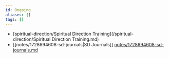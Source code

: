 ```yaml
---
id: Ongoing
aliases: []
tags: []
---
```


- [spiritual-direction/Spiritual Direction Training](/spiritual-direction/Spiritual Direction Training.md)
- [[notes/1728694608-sd-journals|SD Journals]] [notes/1728694608-sd-journals.md](notes/1728694608-sd-journals.md)
